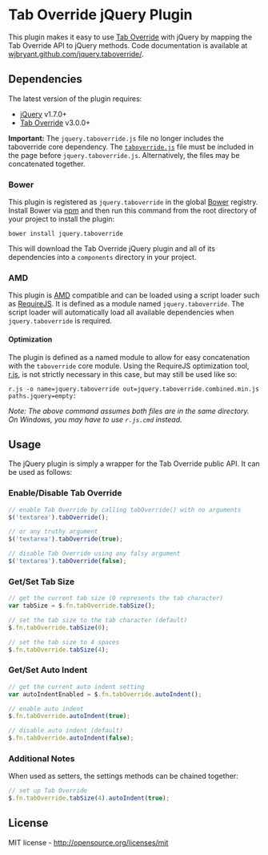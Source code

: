 # Tab Override jQuery Plugin

This plugin makes it easy to use [Tab Override](https://github.com/wjbryant/taboverride)
with jQuery by mapping the Tab Override API to jQuery methods. Code
documentation is available at
[wjbryant.github.com/jquery.taboverride/](http://wjbryant.github.com/jquery.taboverride/ "Tab Override jQuery Plugin Code Documentation").

## Dependencies

The latest version of the plugin requires:

* [jQuery](http://jquery.com/) v1.7.0+
* [Tab Override](https://github.com/wjbryant/taboverride) v3.0.0+

**Important:** The `jquery.taboverride.js` file no longer includes the taboverride
core dependency. The [`taboverride.js`](https://github.com/wjbryant/taboverride/downloads "Download Tab Override")
file must be included in the page before `jquery.taboverride.js`. Alternatively,
the files may be concatenated together.

### Bower

This plugin is registered as `jquery.taboverride` in the global [Bower](http://twitter.github.com/bower/)
registry. Install Bower via [npm](https://npmjs.org/doc/README.html) and then
run this command from the root directory of your project to install the plugin:

```
bower install jquery.taboverride
```

This will download the Tab Override jQuery plugin and all of its dependencies
into a `components` directory in your project.

### AMD

This plugin is [AMD](https://github.com/amdjs/amdjs-api/wiki/AMD) compatible and
can be loaded using a script loader such as [RequireJS](http://requirejs.org/).
It is defined as a module named `jquery.taboverride`. The script loader will
automatically load all available dependencies when `jquery.taboverride` is
required.

#### Optimization

The plugin is defined as a named module to allow for easy concatenation with the
`taboverride` core module. Using the RequireJS optimization tool,
[r.js](https://github.com/jrburke/r.js), is not strictly necessary in this case,
but may still be used like so:

```
r.js -o name=jquery.taboverride out=jquery.taboverride.combined.min.js paths.jquery=empty:
```

*Note: The above command assumes both files are in the same directory. On Windows,
you may have to use `r.js.cmd` instead.*

## Usage

The jQuery plugin is simply a wrapper for the Tab Override public API. It can be
used as follows:

### Enable/Disable Tab Override

```javascript
// enable Tab Override by calling tabOverride() with no arguments
$('textarea').tabOverride();

// or any truthy argument
$('textarea').tabOverride(true);
```

```javascript
// disable Tab Override using any falsy argument
$('textarea').tabOverride(false);
```

### Get/Set Tab Size

```javascript
// get the current tab size (0 represents the tab character)
var tabSize = $.fn.tabOverride.tabSize();
```

```javascript
// set the tab size to the tab character (default)
$.fn.tabOverride.tabSize(0);

// set the tab size to 4 spaces
$.fn.tabOverride.tabSize(4);
```

### Get/Set Auto Indent

```javascript
// get the current auto indent setting
var autoIndentEnabled = $.fn.tabOverride.autoIndent();
```

```javascript
// enable auto indent
$.fn.tabOverride.autoIndent(true);

// disable auto indent (default)
$.fn.tabOverride.autoIndent(false);
```

### Additional Notes

When used as setters, the settings methods can be chained together:

```javascript
// set up Tab Override
$.fn.tabOverride.tabSize(4).autoIndent(true);
```

## License

MIT license - http://opensource.org/licenses/mit